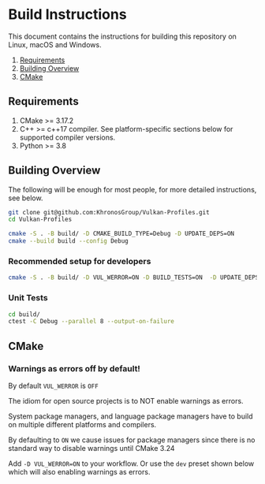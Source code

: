 # Build Instructions

This document contains the instructions for building this repository on Linux, macOS and Windows.

1. [Requirements](#requirements)
2. [Building Overview](#building-overview)
3. [CMake](#cmake)

## Requirements

1. CMake >= 3.17.2
2. C++ >= c++17 compiler. See platform-specific sections below for supported compiler versions.
3. Python >= 3.8

## Building Overview

The following will be enough for most people, for more detailed instructions, see below.

```bash
git clone git@github.com:KhronosGroup/Vulkan-Profiles.git
cd Vulkan-Profiles

cmake -S . -B build/ -D CMAKE_BUILD_TYPE=Debug -D UPDATE_DEPS=ON
cmake --build build --config Debug
```

### Recommended setup for developers

```bash
cmake -S . -B build/ -D VUL_WERROR=ON -D BUILD_TESTS=ON  -D UPDATE_DEPS=ON -D CMAKE_BUILD_TYPE=Debug
```

### Unit Tests

```bash
cd build/
ctest -C Debug --parallel 8 --output-on-failure
```

## CMake

### Warnings as errors off by default!

By default `VUL_WERROR` is `OFF`

The idiom for open source projects is to NOT enable warnings as errors.

System package managers, and language package managers have to build on multiple different platforms and compilers.

By defaulting to `ON` we cause issues for package managers since there is no standard way to disable warnings until CMake 3.24

Add `-D VUL_WERROR=ON` to your workflow. Or use the `dev` preset shown below which will also enabling warnings as errors.
